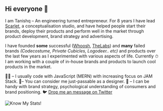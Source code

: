 ## Hi everyone 👋

I am Tanishq – An engineering turned entrepreneur. For 8 years I have lead [Scarlet](https://bescarlet.com), a conceptualisation studio, and have helped people start their brands, deploy their products and perform well in the market through product development, brand strategy and advertising.

I have founded **some** successful ([Whoosh](https://wearwhoosh.com), [TheLabs](https://thelabs.in)) and **many** failed brands _(Codecostume, Private Cubicles, Logodeer.. etc)_ and products over the last few years as I experimented with various aspects of life. Currently ⏱ I am working with a couple of in-house brands and products to launch cool products in the market.

👨‍💻 – I usually code with JavaScript (MERN) with increasing focus on JAM Stack.
🕺– You can consider me just-passable as a designer.
🧠 – I can be handy with brand strategy, psychological understanding of consumers and brand positioning.
🐦 [Drop me an message on Twitter](https://twitter.com/tanishqxyz)

![Know My Stats! ](https://github-readme-stats.vercel.app/api?username=tanishqsh)
